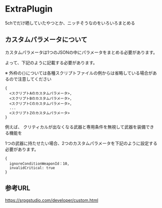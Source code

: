 # ExtraPlugin
5chでだけ晒していたやつとか、ニッチそうなのをいろいろまとめる

## カスタムパラメータについて
カスタムパラメータは1つのJSONの中にパラメータをまとめる必要があります。

よって、下記のように記載する必要があります。 

※ 外枠の`{}`については各種スクリプトファイルの例からは省略している場合があるので注意してください
```
{
  <スクリプトAのカスタムパラメータ>,
  <スクリプトBのカスタムパラメータ>,
  <スクリプトCのカスタムパラメータ>,
  ...
  <スクリプトZのカスタムパラメータ>
}
```

例えば、
クリティカルが出なくなる武器と専用条件を無視して武器を装備できる機能を

1つの武器に持たせたい場合、2つのカスタムパラメータを下記のように設定する必要があります。
```
{
  ignoreConditionWeaponId：10,
  invalidCritical: true
}
```


## 参考URL
https://srpgstudio.com/developer/custom.html
